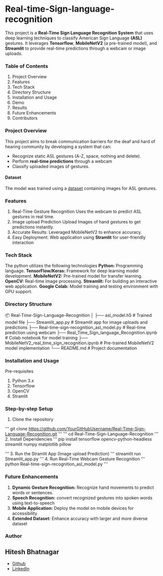 # Real-time-Sign-language-recognition

This project is a **Real-Time Sign Language Recognition System** that uses deep learning techniques to classify American Sign Language **(ASL)** gestures. It leverages **Tensorflow**, **MobileNetV2** (a pre-trained model), and **Streamlit** to provide real-time predictions through a webcam or image uploads.


### Table of Contents
1. Project Overview
2. Features
3. Tech Stack
4. Directory Structure
5. Installation and Usage
6. Demo
7. Results
8. Future Enhancements
9. Contributors

### Project Overview

This project aims to break communication barriers for the deaf and hard of hearing community by developing a system that can:
* Recognize static ASL gestures (A-Z, space, nothing and delete).
* Perform **real-time predictions** through a webcam
* Classify uploaded images of gestures.

#### Dataset
The model was trained using a [dataset](https://www.kaggle.com/datasets/grassknoted/asl-alphabet) containing images for ASL gestures. 

### Features
1. Real-Time Gesture Recognition
     Uses the webcam to predict ASL gestures in real time.
3. Image upload Prediction
     Upload Images of hand gestures to get predictions instantly.
4. Accurate Results:
     Leveraged MobileNetV2 to enhance accuracy.
5. Easy Deployment:
     Web application using **Stramlit** for user-friendly interaction

### Tech Stack

The python utilizes the following technologies
**Python:** Programming language.
**TensorFlow/Keras:** Framework for deep learning model development.
**MobileNetV2:** Pre-trained model for transfer learning.
**OpenCV:** Real-time image processing.
**Streamlit:** For building an interactive web application.
**Google Colab:** Model training and testing environment with GPU support.

### Directory Structure

📦 Real-Time-Sign-Language-Recognition
│
├── asl_model.h5                          # Trained model file
├── Streamlit_app.py                      # Streamlit app for image uploads and predictions
├── Real-time-sign-recognition_asl_model.py   # Real-time prediction using webcam
├── Real_Time_Sign_language_Recognition.ipynb # Colab notebook for model training
├── MobileNetV2_real_time_sign_recognition.ipynb # Pre-trained MobileNetV2 model implementation
└── README.md                             # Project documentation

### Installation and Usage

Pre-requisites
1. Python 3.x
2. Tensorflow
3. OpenCV
4. Stramlit

### Step-by-step Setup

1. Clone the repository
   
'''
git clone https://github.com/YourGitHubUsername/Real-Time-Sign-Language-Recognition.git
'''
'''
cd Real-Time-Sign-Language-Recognition
'''
2. Install Dependencies
'''
pip install tensorflow opencv-python-headless streamlit numpy matplotlib pillow

'''
3. Run the Stramlit App (Image upload Prediction)
'''
streamlit run Streamlit_app.py
'''
4. Run Real-Time Webcam Gesture Recognition
'''
python Real-time-sign-recognition_asl_model.py
'''

### Future Enhancements

1. **Dynamic Gesture Recognition:** Recognize hand movements to predict words or sentences.
2. **Speech Recognition:** convert recognized gestures into spoken words using text-to-speech
3. **Mobile Application:** Deploy the model on mobile devices for accessibility
4. **Extended Dataset:** Enhance accuracy with larger and more diverse dataset

### Author

## Hitesh Bhatnagar

* [Github](https://github.com/hitesh-bhatnagar) 
* [LinkedIn](www.linkedin.com/in/hitesh-bhatnagar-5a3b391ba)
